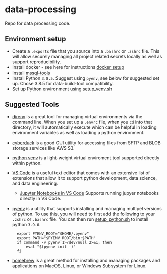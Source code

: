 # data-processing

Repo for data processing code.

## Environment setup

* Create a `.exports` file that you source into a `.bashrc` or `.zshrc` file.  This will allow securely managing all project related secrets locally as well as support reproducibility.
* Install docker - see here for instructions [docker setup](https://docs.docker.com/get-docker/)
* Install [mssql-tools](https://docs.microsoft.com/en-us/sql/linux/sql-server-linux-setup-tools?view=sql-server-ver15)
* Install Python `3.8.5`.  Suggest using `pyenv`, see below for suggested set up.  Chose 3.8.5 for data-build-tool compatibility.
* Set up Python environment using [setup_venv.sh](setup_venv.sh)

## Suggested Tools

* [direnv](https://direnv.net/) is a great tool for managing virtual environments via the command line.  When you set up a `.envrc` file, when you `cd` into that directory, it will automatically execute which can be helpful in loading environment variables as well as loading a python environment.
* [cyberduck](https://cyberduck.io/) is a good GUI utility for accessing files from SFTP and BLOB storage services like AWS S3.
* [python venv](https://docs.python.org/3/tutorial/venv.html) is a light-weight virtual enviroment tool supported directly within python.
* [VS Code](https://code.visualstudio.com/) is a useful text editor that comes with an extensive list of extensions that allow it to support python development, data science, and data engineering.
  * [Jupyter Notebooks in VS Code](https://code.visualstudio.com/docs/python/jupyter-support) Supports running jupyer notebooks directly in VS Code.
* [pyenv](https://github.com/pyenv/pyenv) is a utility that supports installing and managing multipel versions of python.  To use this, you will need to first add the following to your `.zshrc` or `.bashrc` file.  You can then run [setup_python.sh](setup_python.sh) to install python `3.9.0`.

        export PYENV_ROOT="$HOME/.pyenv"
        export PATH="$PYENV_ROOT/bin:$PATH"
        if command -v pyenv 1>/dev/null 2>&1; then
            eval "$(pyenv init -)"
        fi
* [homebrew](https://brew.sh/) is a great method for installing and managing packages and applications on MacOS, Linux, or Windows Subsystem for Linux.
